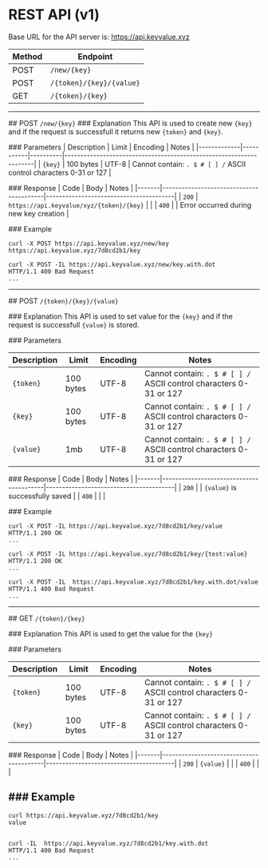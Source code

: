 # REST API (v1)

Base URL for the API server is: https://api.keyvalue.xyz 

| Method | Endpoint                  |
|--------|---------------------------|
| POST   |  `/new/{key}`             |
| POST   |  `/{token}/{key}/{value}` |
| GET    | `/{token}/{key}`          |


---
## POST `/new/{key}`
### Explanation
This API is used to create new `{key}` and if the request is successfull it returns new `{token}` and `{key}`.

### Parameters
| Description | Limit     | Encoding | Notes                                                              |
|-------------|-----------|----------|--------------------------------------------------------------------|
| `{key}`     | 100 bytes | UTF-8    | Cannot contain: `. $ # [ ] /` ASCII control characters 0-31 or 127 |

### Response
| Code  | Body                                    | Notes                                  |
|-------|-----------------------------------------|----------------------------------------|
| `200` | `https://api.keyvalue/xyz/{token}/{key}` |  |
| `400` |                                         | Error occurred during new key creation                                       |



### Example
```
curl -X POST https://api.keyvalue.xyz/new/key
https://api.keyvalue.xyz/7d8cd2b1/key

curl -X POST -IL https://api.keyvalue.xyz/new/key.with.dot
HTTP/1.1 400 Bad Request
...
```
---

## POST `/{token}/{key}/{value}`

### Explanation
This API is used to set value for the `{key}` and if the request is successfull `{value}` is stored.

### Parameters

| Description | Limit     | Encoding | Notes                                                              |
|-------------|-----------|----------|--------------------------------------------------------------------|
| `{token}`     | 100 bytes | UTF-8    | Cannot contain: `. $ # [ ] /` ASCII control characters 0-31 or 127 |
| `{key}`   | 100 bytes | UTF-8    | Cannot contain: `. $ # [ ] /` ASCII control characters 0-31 or 127 |
| `{value}`   | 1mb | UTF-8    | Cannot contain: `. $ # [ ] /` ASCII control characters 0-31 or 127 |


### Response
| Code  | Body                                    | Notes                                  |
|-------|-----------------------------------------|----------------------------------------|
| `200` |  | `{value}` is successfully saved   |
| `400` |  |                                       |

### Example
```
curl -X POST -IL https://api.keyvalue.xyz/7d8cd2b1/key/value
HTTP/1.1 200 OK
...

curl -X POST -IL https://api.keyvalue.xyz/7d8cd2b1/key/{test:value}
HTTP/1.1 200 OK
...

curl -X POST -IL  https://api.keyvalue.xyz/7d8cd2b1/key.with.dot/value
HTTP/1.1 400 Bad Request
...

```

---
## GET `/{token}/{key}`

### Explanation
This API is used to get the value for the `{key}`

### Parameters

| Description | Limit     | Encoding | Notes                                                              |
|-------------|-----------|----------|--------------------------------------------------------------------|
| `{token}`     | 100 bytes | UTF-8    | Cannot contain: `. $ # [ ] /` ASCII control characters 0-31 or 127 |
| `{key}`   | 100 bytes | UTF-8    | Cannot contain: `. $ # [ ] /` ASCII control characters 0-31 or 127 |


### Response
| Code  | Body                                    | Notes                                  |
|-------|-----------------------------------------|----------------------------------------|
| `200` |  `{value}` |   |
| `400` |  |                                       |


### Example
---
```
curl https://api.keyvalue.xyz/7d8cd2b1/key
value


curl -IL  https://api.keyvalue.xyz/7d8cd2b1/key.with.dot
HTTP/1.1 400 Bad Request
...

```

